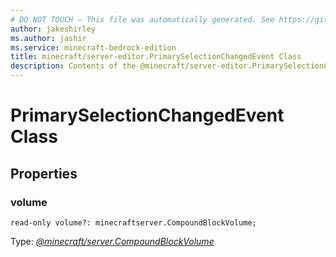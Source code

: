 ```yaml
---
# DO NOT TOUCH — This file was automatically generated. See https://github.com/mojang/minecraftapidocsgenerator to modify descriptions, examples, etc.
author: jakeshirley
ms.author: jashir
ms.service: minecraft-bedrock-edition
title: minecraft/server-editor.PrimarySelectionChangedEvent Class
description: Contents of the @minecraft/server-editor.PrimarySelectionChangedEvent class.
---
```

# PrimarySelectionChangedEvent Class

## Properties

### **volume**
`read-only volume?: minecraftserver.CompoundBlockVolume;`

Type: [*@minecraft/server.CompoundBlockVolume*](../../minecraft/server/CompoundBlockVolume.md)
